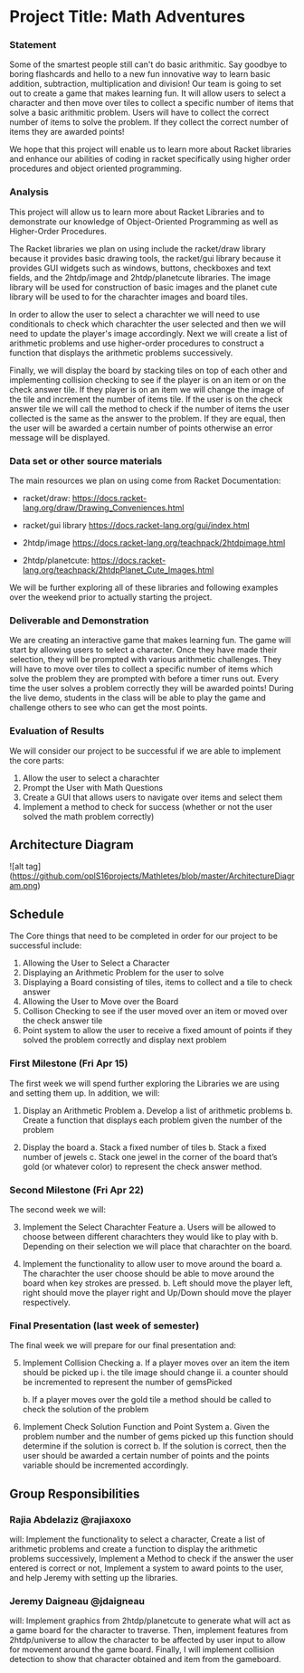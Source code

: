 # Project Title: Math Adventures

### Statement

Some of the smartest people still can't do basic arithmitic. Say goodbye to boring flashcards and hello to a new fun innovative way to learn basic addition, subtraction, multiplication and division! Our team is going to set out to create a game that makes learning fun. It will allow users to select a character and then move over tiles to collect a specific number of items that solve a basic arithmitic problem. Users will have to collect the correct number of items to solve the problem. If they collect the correct number of items they are awarded points! 

We hope that this project will enable us to learn more about Racket libraries and enhance our abilities of coding in racket specifically using higher order procedures and object oriented programming. 

### Analysis

This project will allow us to learn more about Racket Libraries and to demonstrate our knowledge of Object-Oriented Programming as well as Higher-Order Procedures. 

The Racket libraries we plan on using include the racket/draw library because it provides basic drawing tools, the racket/gui library because it provides GUI widgets such as windows, buttons, checkboxes and text fields, and the 2htdp/image and 2htdp/planetcute libraries. The image library will be used for construction of basic images and the planet cute library will be used to for the charachter images and board tiles.

In order to allow the user to select a charachter we will need to use conditionals to check which charachter the user selected and then we will need to update the player's image accordingly. Next we will create a list of arithmetic problems and use higher-order procedures to construct a function that displays the arithmetic problems successively.  

Finally, we will display the board by stacking tiles on top of each other and implementing collision checking to see if the player is on an item or on the check answer tile. If they player is on an item we will change the image of the tile and increment the number of items tile. If the user is  on the check answer tile we will call the method to check if the number of items the user collected is the same as the answer to the problem. If they are equal, then the user will be awarded a certain number of points otherwise an error message will be displayed.   

### Data set or other source materials

The main resources we plan on using come from Racket Documentation:
 
  * racket/draw:        https://docs.racket-lang.org/draw/Drawing_Conveniences.html
  
  * racket/gui library  https://docs.racket-lang.org/gui/index.html
  
  * 2htdp/image         https://docs.racket-lang.org/teachpack/2htdpimage.html
  
  * 2htdp/planetcute:   https://docs.racket-lang.org/teachpack/2htdpPlanet_Cute_Images.html

We will be further exploring all of these libraries and following examples over the weekend prior to actually starting the project. 

### Deliverable and Demonstration

We are creating an interactive game that makes learning fun. The game will start by allowing users to select a character. Once they have made their selection, they will be prompted with various arithmetic challenges. They will have to move over tiles to collect a specific number of items which solve the problem they are prompted with before a timer runs out. Every time the user solves a problem correctly they will be awarded points! During the live demo, students in the class will be able to play the game and challenge others to see who can get the most points. 

### Evaluation of Results

We will consider our project to be successful if we are able to implement the core parts:

1. Allow the user to select a charachter
2. Prompt the User with Math Questions
3. Create a GUI that allows users to navigate over items and select them
4. Implement a method to check for success (whether or not the user solved the math problem correctly)
 
## Architecture Diagram

![alt tag] (https://github.com/oplS16projects/Mathletes/blob/master/ArchitectureDiagram.png)

## Schedule

The Core things that need to be completed in order for our project to be successful include:

1. Allowing the User to Select a Character					
2. Displaying an Arithmetic Problem for the user to solve
3. Displaying a Board consisting of tiles, items to collect and a tile to check answer
4. Allowing the User to Move over the Board
5. Collison Checking to see if the user moved over an item or moved over the check answer tile
6. Point system to allow the user to receive a fixed amount of points if they solved the problem correctly and display next problem

### First Milestone (Fri Apr 15)

The first week we will spend further exploring the Libraries we are using and setting them up. In addition, we will:

  1. Display an Arithmetic Problem
     a. Develop a list of arithmetic problems
     b. Create a function that displays each problem given the number of the problem

  2. Display the board
     a. Stack a fixed number of tiles
     b. Stack a fixed number of jewels
     c. Stack one jewel in the corner of the board that’s gold (or whatever color) to represent the check answer method. 

### Second Milestone (Fri Apr 22)

The second week we will:

  3.  Implement the Select Charachter Feature
      a. Users will be allowed to choose between different charachters they would like to play with
      b. Depending on their selection we will place that charachter on the board. 

  4.  Implement the functionality to allow user to move around the board
      a. The charachter the user choose should be able to move around the board when key strokes are pressed.
      b. Left should move the player left, right should move the player right and Up/Down should move the player respectively.

### Final Presentation (last week of semester)

The final week we will prepare for our final presentation and:

  5. Implement Collision Checking
      a. If a player moves over an item the item should be picked up 
          i. the tile image should change
         ii. a counter should be incremented to represent the number of gemsPicked

      b. If a player moves over the gold tile a method should be called to check the solution of the problem

  6. Implement Check Solution Function and Point System
      a. Given the problem number and the number of gems picked up this function should determine if the solution is correct
      b. If the solution is correct, then the user should be awarded a certain number of points and the points variable should be   incremented accordingly. 

## Group Responsibilities

### Rajia Abdelaziz @rajiaxoxo
will:
 Implement the functionality to select a character,
 Create a list of arithmetic problems and create a function to display the arithmetic problems successively,
 Implement a Method to check if the answer the user entered is correct or not, 
 Implement a system to award points to the user, and help Jeremy with setting up the libraries.

### Jeremy Daigneau @jdaigneau
will: Implement graphics from 2htdp/planetcute to generate what will act as a game board for the character to traverse. Then, implement features from 2htdp/universe to allow the character to be affected by user input to allow for movement around the game board. Finally, I will implement collision detection to show that character obtained and item from the gameboard.
